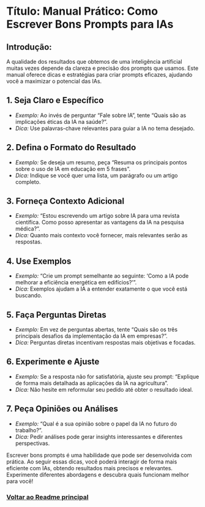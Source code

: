 # Título: Manual Prático: Como Escrever Bons Prompts para IAs

## Introdução:
A qualidade dos resultados que obtemos de uma inteligência artificial muitas vezes depende da clareza e precisão dos prompts que usamos. Este manual oferece dicas e estratégias para criar prompts eficazes, ajudando você a maximizar o potencial das IAs.

## 1. Seja Claro e Específico
   - *Exemplo:* Ao invés de perguntar “Fale sobre IA”, tente “Quais são as implicações éticas da IA na saúde?”.
   - *Dica:* Use palavras-chave relevantes para guiar a IA no tema desejado.

## 2. Defina o Formato do Resultado
   - *Exemplo:* Se deseja um resumo, peça “Resuma os principais pontos sobre o uso de IA em educação em 5 frases”.
   - *Dica:* Indique se você quer uma lista, um parágrafo ou um artigo completo.

## 3. Forneça Contexto Adicional
   - *Exemplo:* “Estou escrevendo um artigo sobre IA para uma revista científica. Como posso apresentar as vantagens da IA na pesquisa médica?”.
   - *Dica:* Quanto mais contexto você fornecer, mais relevantes serão as respostas.

## 4. Use Exemplos
   - *Exemplo:* “Crie um prompt semelhante ao seguinte: ‘Como a IA pode melhorar a eficiência energética em edifícios?’”.
   - *Dica:* Exemplos ajudam a IA a entender exatamente o que você está buscando.

## 5. Faça Perguntas Diretas
   - *Exemplo:* Em vez de perguntas abertas, tente “Quais são os três principais desafios da implementação da IA em empresas?”.
   - *Dica:* Perguntas diretas incentivam respostas mais objetivas e focadas.

## 6. Experimente e Ajuste
   - *Exemplo:* Se a resposta não for satisfatória, ajuste seu prompt: “Explique de forma mais detalhada as aplicações da IA na agricultura”.
   - *Dica:* Não hesite em reformular seu pedido até obter o resultado ideal.

## 7. Peça Opiniões ou Análises
   - *Exemplo:* “Qual é a sua opinião sobre o papel da IA no futuro do trabalho?”.
   - *Dica:* Pedir análises pode gerar insights interessantes e diferentes perspectivas.

Escrever bons prompts é uma habilidade que pode ser desenvolvida com prática. Ao seguir essas dicas, você poderá interagir de forma mais eficiente com IAs, obtendo resultados mais precisos e relevantes. Experimente diferentes abordagens e descubra quais funcionam melhor para você!

### [Voltar ao Readme principal](../README.md)
